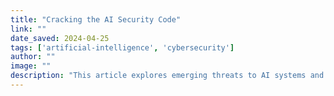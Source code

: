 ```yaml
---
title: "Cracking the AI Security Code"
link: ""
date_saved: 2024-04-25
tags: ['artificial-intelligence', 'cybersecurity']
author: ""
image: ""
description: "This article explores emerging threats to AI systems and how security leaders can proactively manage those challenges with ethical and strategic frameworks."
---
```

